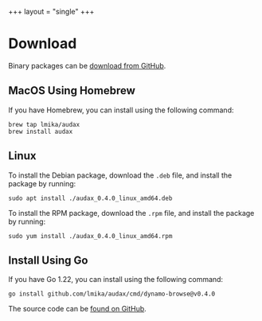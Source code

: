 +++
layout = "single"
+++

# Download

Binary packages can be [download from GitHub](https://github.com/lmika/audax/releases/latest).

## MacOS Using Homebrew

If you have Homebrew, you can install using the following command:

```
brew tap lmika/audax
brew install audax
```

## Linux

To install the Debian package, download the `.deb` file, and install the package by running:

```
sudo apt install ./audax_0.4.0_linux_amd64.deb
```

To install the RPM package, download the `.rpm` file, and install the package by running:

```
sudo yum install ./audax_0.4.0_linux_amd64.rpm
```

## Install Using Go

If you have Go 1.22, you can install using the following command:

```
go install github.com/lmika/audax/cmd/dynamo-browse@v0.4.0
```


The source code can be [found on GitHub](https://github.com/lmika/audax).